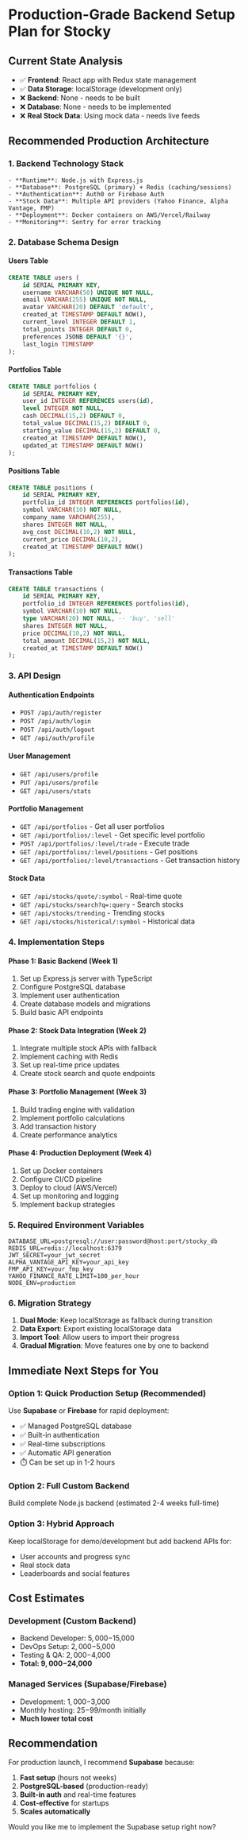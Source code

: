 # Production-Grade Backend Setup Plan for Stocky

## Current State Analysis
- ✅ **Frontend**: React app with Redux state management
- ✅ **Data Storage**: localStorage (development only)
- ❌ **Backend**: None - needs to be built
- ❌ **Database**: None - needs to be implemented
- ❌ **Real Stock Data**: Using mock data - needs live feeds

## Recommended Production Architecture

### 1. Backend Technology Stack
```
- **Runtime**: Node.js with Express.js
- **Database**: PostgreSQL (primary) + Redis (caching/sessions)
- **Authentication**: Auth0 or Firebase Auth
- **Stock Data**: Multiple API providers (Yahoo Finance, Alpha Vantage, FMP)
- **Deployment**: Docker containers on AWS/Vercel/Railway
- **Monitoring**: Sentry for error tracking
```

### 2. Database Schema Design

#### Users Table
```sql
CREATE TABLE users (
    id SERIAL PRIMARY KEY,
    username VARCHAR(50) UNIQUE NOT NULL,
    email VARCHAR(255) UNIQUE NOT NULL,
    avatar VARCHAR(20) DEFAULT 'default',
    created_at TIMESTAMP DEFAULT NOW(),
    current_level INTEGER DEFAULT 1,
    total_points INTEGER DEFAULT 0,
    preferences JSONB DEFAULT '{}',
    last_login TIMESTAMP
);
```

#### Portfolios Table
```sql
CREATE TABLE portfolios (
    id SERIAL PRIMARY KEY,
    user_id INTEGER REFERENCES users(id),
    level INTEGER NOT NULL,
    cash DECIMAL(15,2) DEFAULT 0,
    total_value DECIMAL(15,2) DEFAULT 0,
    starting_value DECIMAL(15,2) DEFAULT 0,
    created_at TIMESTAMP DEFAULT NOW(),
    updated_at TIMESTAMP DEFAULT NOW()
);
```

#### Positions Table
```sql
CREATE TABLE positions (
    id SERIAL PRIMARY KEY,
    portfolio_id INTEGER REFERENCES portfolios(id),
    symbol VARCHAR(10) NOT NULL,
    company_name VARCHAR(255),
    shares INTEGER NOT NULL,
    avg_cost DECIMAL(10,2) NOT NULL,
    current_price DECIMAL(10,2),
    created_at TIMESTAMP DEFAULT NOW()
);
```

#### Transactions Table
```sql
CREATE TABLE transactions (
    id SERIAL PRIMARY KEY,
    portfolio_id INTEGER REFERENCES portfolios(id),
    symbol VARCHAR(10) NOT NULL,
    type VARCHAR(20) NOT NULL, -- 'buy', 'sell'
    shares INTEGER NOT NULL,
    price DECIMAL(10,2) NOT NULL,
    total_amount DECIMAL(15,2) NOT NULL,
    created_at TIMESTAMP DEFAULT NOW()
);
```

### 3. API Design

#### Authentication Endpoints
- `POST /api/auth/register`
- `POST /api/auth/login`  
- `POST /api/auth/logout`
- `GET /api/auth/profile`

#### User Management
- `GET /api/users/profile`
- `PUT /api/users/profile`
- `GET /api/users/stats`

#### Portfolio Management
- `GET /api/portfolios` - Get all user portfolios
- `GET /api/portfolios/:level` - Get specific level portfolio
- `POST /api/portfolios/:level/trade` - Execute trade
- `GET /api/portfolios/:level/positions` - Get positions
- `GET /api/portfolios/:level/transactions` - Get transaction history

#### Stock Data
- `GET /api/stocks/quote/:symbol` - Real-time quote
- `GET /api/stocks/search?q=:query` - Search stocks
- `GET /api/stocks/trending` - Trending stocks
- `GET /api/stocks/historical/:symbol` - Historical data

### 4. Implementation Steps

#### Phase 1: Basic Backend (Week 1)
1. Set up Express.js server with TypeScript
2. Configure PostgreSQL database
3. Implement user authentication
4. Create database models and migrations
5. Build basic API endpoints

#### Phase 2: Stock Data Integration (Week 2) 
1. Integrate multiple stock APIs with fallback
2. Implement caching with Redis
3. Set up real-time price updates
4. Create stock search and quote endpoints

#### Phase 3: Portfolio Management (Week 3)
1. Build trading engine with validation
2. Implement portfolio calculations
3. Add transaction history
4. Create performance analytics

#### Phase 4: Production Deployment (Week 4)
1. Set up Docker containers
2. Configure CI/CD pipeline
3. Deploy to cloud (AWS/Vercel)
4. Set up monitoring and logging
5. Implement backup strategies

### 5. Required Environment Variables
```
DATABASE_URL=postgresql://user:password@host:port/stocky_db
REDIS_URL=redis://localhost:6379
JWT_SECRET=your_jwt_secret
ALPHA_VANTAGE_API_KEY=your_api_key
FMP_API_KEY=your_fmp_key
YAHOO_FINANCE_RATE_LIMIT=100_per_hour
NODE_ENV=production
```

### 6. Migration Strategy
1. **Dual Mode**: Keep localStorage as fallback during transition
2. **Data Export**: Export existing localStorage data  
3. **Import Tool**: Allow users to import their progress
4. **Gradual Migration**: Move features one by one to backend

## Immediate Next Steps for You

### Option 1: Quick Production Setup (Recommended)
Use **Supabase** or **Firebase** for rapid deployment:
- ✅ Managed PostgreSQL database
- ✅ Built-in authentication  
- ✅ Real-time subscriptions
- ✅ Automatic API generation
- ⏱️ Can be set up in 1-2 hours

### Option 2: Full Custom Backend
Build complete Node.js backend (estimated 2-4 weeks full-time)

### Option 3: Hybrid Approach  
Keep localStorage for demo/development but add backend APIs for:
- User accounts and progress sync
- Real stock data
- Leaderboards and social features

## Cost Estimates

### Development (Custom Backend)
- Backend Developer: $5,000-$15,000
- DevOps Setup: $2,000-$5,000  
- Testing & QA: $2,000-$4,000
- **Total: $9,000-$24,000**

### Managed Services (Supabase/Firebase)
- Development: $1,000-$3,000
- Monthly hosting: $25-$99/month initially
- **Much lower total cost**

## Recommendation

For production launch, I recommend **Supabase** because:
1. **Fast setup** (hours not weeks)
2. **PostgreSQL-based** (production-ready)
3. **Built-in auth** and real-time features
4. **Cost-effective** for startups
5. **Scales automatically**

Would you like me to implement the Supabase setup right now?